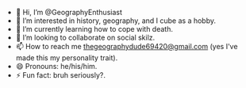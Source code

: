 - 👋 Hi, I’m @GeographyEnthusiast
- 👀 I’m interested in history, geography, and I cube as a hobby.
- 🌱 I’m currently learning how to cope with death.
- 💞️ I’m looking to collaborate on social skilz.
- 📫 How to reach me thegeographydude69420@gmail.com (yes I've made this my personality trait).
- 😄 Pronouns: he/his/him.
- ⚡ Fun fact: bruh seriously?.

<!---
GeographyEnthusiast/GeographyEnthusiast is a ✨ special ✨ repository because its `README.md` (this file) appears on your GitHub profile.
You can click the Preview link to take a look at your changes.
--->
